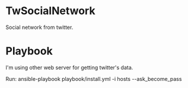 # TwSocialNetwork
Social network from twitter.


# Playbook
I'm using other web server for getting twitter's data.

Run: ansible-playbook playbook/install.yml -i hosts --ask_become_pass
